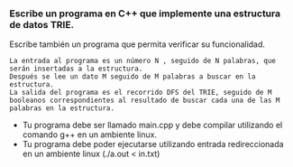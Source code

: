 ### Escribe un programa en C++ que implemente una estructura de datos TRIE.
Escribe también un  programa que permita verificar su funcionalidad.
~~~
La entrada al programa es un número N , seguido de N palabras, que serán insertadas a la estructura.
Después se lee un dato M seguido de M palabras a buscar en la estructura.
La salida del programa es el recorrido DFS del TRIE, seguido de M booleanos correspondientes al resultado de buscar cada una de las M palabras en la estructura.
~~~
- Tu programa debe ser llamado main.cpp y debe compilar utilizando el comando g++ en un ambiente linux.
- Tu programa debe poder ejecutarse utilizando entrada redireccionada en un ambiente linux 
(./a.out < in.txt)